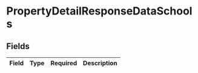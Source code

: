 # PropertyDetailResponseDataSchools


## Fields

| Field       | Type        | Required    | Description |
| ----------- | ----------- | ----------- | ----------- |
